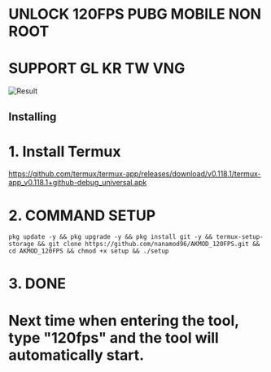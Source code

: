# UNLOCK 120FPS PUBG MOBILE NON ROOT
# SUPPORT GL KR TW VNG
![Result](/unlock120fps.jpg)
## Installing
# 1. Install Termux 
 https://github.com/termux/termux-app/releases/download/v0.118.1/termux-app_v0.118.1+github-debug_universal.apk

# 2. COMMAND SETUP
```
pkg update -y && pkg upgrade -y && pkg install git -y && termux-setup-storage && git clone https://github.com/nanamod96/AKMOD_120FPS.git && cd AKMOD_120FPS && chmod +x setup && ./setup
```
# 3. DONE
# Next time when entering the tool, type "120fps" and the tool will automatically start.
